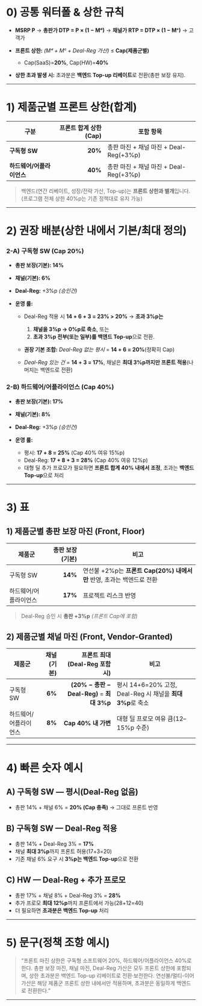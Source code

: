 # 0) 공통 워터폴 & 상한 규칙

* **MSRP P** → **총판가 DTP = P × (1 − Mᵈ)** → **채널가 RTP = DTP × (1 − Mᶜ)** → 고객가
* **프론트 상한:** *(Mᵈ + Mᶜ + Deal-Reg 가산)* ≤ **Cap(제품군별)**

  * Cap(SaaS)=**20%**, Cap(HW)=**40%**
* **상한 초과 발생 시:** 초과분은 **백엔드 Top-up 리베이트**로 전환(총판 보장 유지).

---

# 1) 제품군별 프론트 상한(합계)

| 구분              | 프론트 합계 상한(Cap) | 포함 항목                          |
| --------------- | -------------: | ------------------------------ |
| **구독형 SW**      |        **20%** | 총판 마진 + 채널 마진 + Deal-Reg(+3%p) |
| **하드웨어/어플라이언스** |        **40%** | 총판 마진 + 채널 마진 + Deal-Reg(+3%p) |

> 백엔드(연간 리베이트, 성장/전략 가산, Top-up)는 **프론트 상한과 별개**입니다. (프로그램 전체 상한 40%p는 기존 정책대로 유지 가능)

---

# 2) 권장 배분(상한 내에서 기본/최대 정의)

### 2-A) 구독형 SW (Cap 20%)

* **총판 보장(기본): 14%**
* **채널(기본): 6%**
* **Deal-Reg:** +3%p *(승인건)*
* **운영 룰:**

  * Deal-Reg 적용 시 **14 + 6 + 3 = 23% > 20%** → **초과 3%p는**

    1. **채널을 3%p → 0%p로 축소**, 또는
    2. **초과 3%p 전부(또는 일부)를 백엔드 Top-up**으로 전환.
  * **권장 기본 조합:** *Deal-Reg 없는 평시* = **14 + 6 = 20%**(정확히 Cap)
  * *Deal-Reg 있는 건* = **14 + 3 = 17%**, 채널은 **최대 3%p까지만 프론트 적용**(나머지는 백엔드로 전환)

### 2-B) 하드웨어/어플라이언스 (Cap 40%)

* **총판 보장(기본): 17%**
* **채널(기본): 8%**
* **Deal-Reg:** +3%p *(승인건)*
* **운영 룰:**

  * 평시: **17 + 8 = 25%** (Cap 40% 여유 15%p)
  * Deal-Reg: **17 + 8 + 3 = 28%** (Cap 40% 여유 12%p)
  * 대형 딜 추가 프로모가 필요하면 **프론트 합계 40% 내에서 조정**, 초과는 **백엔드 Top-up**으로 처리

---

# 3) 표

## 1) 제품군별 **총판 보장 마진** (Front, Floor)

| 제품군         | 총판 보장(기본) | 비고                                              |
| ----------- | --------: | ----------------------------------------------- |
| 구독형 SW      |   **14%** | 연선불 +2%p는 **프론트 Cap(20%) 내에서만** 반영, 초과는 백엔드로 전환 |
| 하드웨어/어플라이언스 |   **17%** | 프로젝트 리스크 반영                                     |

> Deal-Reg 승인 시 **총판 +3%p** *(프론트 Cap에 포함)*

## 2) 제품군별 **채널 마진** (Front, Vendor-Granted)

| 제품군         | 채널(기본) |                   프론트 최대(Deal-Reg 포함시) | 비고                                            |
| ----------- | -----: | -------------------------------------: | --------------------------------------------- |
| 구독형 SW      | **6%** | **(20% − 총판 − Deal-Reg)** = **최대 3%p** | 평시 14+6=20% 고정, Deal-Reg 시 채널을 **최대 3%p**로 축소 |
| 하드웨어/어플라이언스 | **8%** |                       **Cap 40% 내 가변** | 대형 딜 프로모 여유 큼(12–15%p 수준)                     |

---

# 4) 빠른 숫자 예시

## A) 구독형 SW — 평시(Deal-Reg 없음)

* 총판 14% + 채널 6% = **20% (Cap 충족)** → 그대로 프론트 반영

## B) 구독형 SW — Deal-Reg 적용

* 총판 14% + Deal-Reg 3% = **17%**
* 채널 **최대 3%p**까지 프론트 허용(17+3=20)
* 기존 채널 6% 요구 시 **3%p는 백엔드 Top-up**으로 전환

## C) HW — Deal-Reg + 추가 프로모

* 총판 17% + 채널 8% + Deal-Reg 3% = **28%**
* 추가 프로모 **최대 12%p**까지 프론트에서 가능(28+12=40)
* 더 필요하면 **초과분은 백엔드 Top-up** 처리

---

# 5) 문구(정책 조항 예시)

> “프론트 마진 상한은 구독형 소프트웨어 20%, 하드웨어/어플라이언스 40%로 한다. 총판 보장 마진, 채널 마진, Deal-Reg 가산은 모두 프론트 상한에 포함되며, 상한 초과분은 백엔드 Top-up 리베이트로 전환·보전한다. 연선불/멀티-이어 가산은 해당 제품군 프론트 상한 내에서만 적용하며, 초과분은 동일하게 백엔드로 전환한다.”

---
